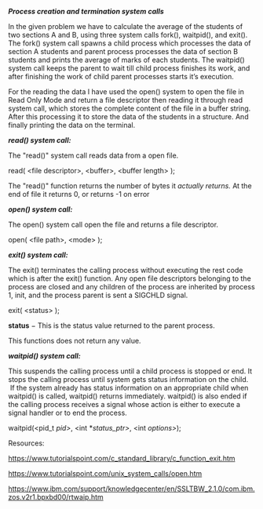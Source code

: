 ***Process creation and termination system calls***

In the given problem we have to calculate the average of the students of
two sections A and B, using three system calls fork(), waitpid(), and
exit(). The fork() system call spawns a child process which processes
the data of section A students and parent process processes the data of
section B students and prints the average of marks of each students. The
waitpid() system call keeps the parent to wait till child process
finishes its work, and after finishing the work of child parent
processes starts it’s execution.

For the reading the data I have used the open() system to open the file
in Read Only Mode and return a file descriptor then reading it through
read system call, which stores the complete content of the file in a
buffer string. After this processing it to store the data of the
students in a structure. And finally printing the data on the terminal.

***read() system call:***

The "read()" system call reads data from a open file.

read( &lt;file descriptor&gt;, &lt;buffer&gt;, &lt;buffer length&gt; );

The "read()" function returns the number of bytes it *actually
returns.* At the end of file it returns 0, or returns -1 on error

***open() system call:***

The open() system call open the file and returns a file descriptor.

open( &lt;file path&gt;, &lt;mode&gt; );

***exit() system call:***

The exit() terminates the calling process without executing the rest
code which is after the exit() function. Any open file descriptors
belonging to the process are closed and any children of the process are
inherited by process 1, init, and the process parent is sent a SIGCHLD
signal.

exit( &lt;status&gt; );

**status** − This is the status value returned to the parent process.

This functions does not return any value.

***waitpid() system call:***

This suspends the calling process until a child process is stopped or
end. It stops the calling process until system gets status information
on the child.  If the system already has status information on an
appropriate child when waitpid() is called, waitpid() returns
immediately. waitpid() is also ended if the calling process receives a
signal whose action is either to execute a signal handler or to end the
process.

waitpid(&lt;pid\_t *pid&gt;*, &lt;int \**status\_ptr&gt;*, &lt;int
*options&gt;*);

Resources:

<https://www.tutorialspoint.com/c_standard_library/c_function_exit.htm>

<https://www.tutorialspoint.com/unix_system_calls/open.htm>

<https://www.ibm.com/support/knowledgecenter/en/SSLTBW_2.1.0/com.ibm.zos.v2r1.bpxbd00/rtwaip.htm>
